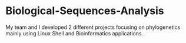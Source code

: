 # Biological-Sequences-Analysis
My team and I developed 2 different projects focusing on phylogenetics mainly using Linux Shell and Bioinformatics applications.
